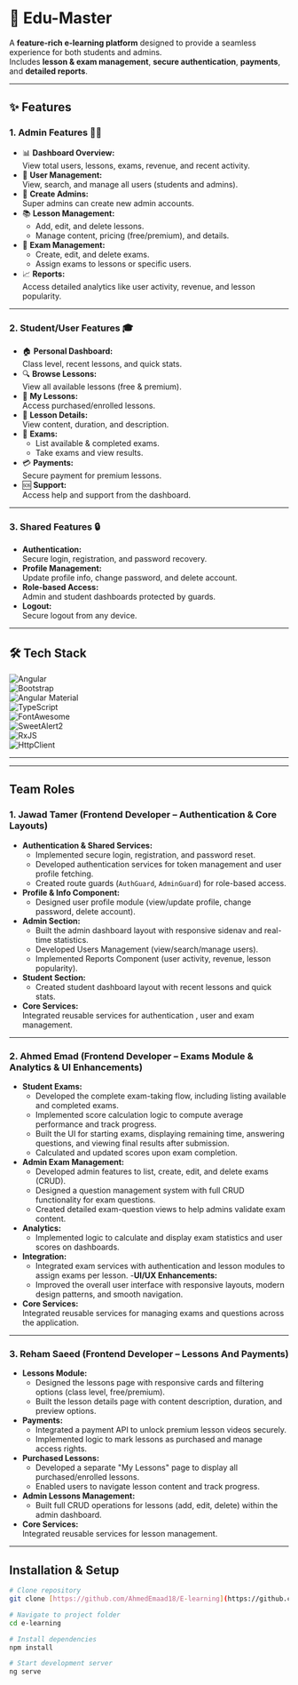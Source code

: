 # 🌟 **Edu-Master**  

A **feature-rich e-learning platform** designed to provide a seamless experience for both students and admins.  
Includes **lesson & exam management**, **secure authentication**, **payments**, and **detailed reports**.

---

## ✨ **Features**

### **1. Admin Features 👨‍💼**
- 📊 **Dashboard Overview:**  
  View total users, lessons, exams, revenue, and recent activity.  
- 👥 **User Management:**  
  View, search, and manage all users (students and admins).  
- 🔑 **Create Admins:**  
  Super admins can create new admin accounts.  
- 📚 **Lesson Management:**  
  - Add, edit, and delete lessons.  
  - Manage content, pricing (free/premium), and details.  
- 📝 **Exam Management:**  
  - Create, edit, and delete exams.  
  - Assign exams to lessons or specific users.  
- 📈 **Reports:**  
  Access detailed analytics like user activity, revenue, and lesson popularity.

---

### **2. Student/User Features 🎓**
- 🏠 **Personal Dashboard:**  
  Class level, recent lessons, and quick stats.  
- 🔍 **Browse Lessons:**  
  View all available lessons (free & premium).  
- 🎥 **My Lessons:**  
  Access purchased/enrolled lessons.  
- 🧾 **Lesson Details:**  
  View content, duration, and description.  
- 📝 **Exams:**  
  - List available & completed exams.  
  - Take exams and view results.  
- 💳 **Payments:**  
  Secure payment for premium lessons.  
- 🆘 **Support:**  
  Access help and support from the dashboard.

---

### **3. Shared Features 🔒**
- **Authentication:**  
  Secure login, registration, and password recovery.  
- **Profile Management:**  
  Update profile info, change password, and delete account.  
- **Role-based Access:**  
  Admin and student dashboards protected by guards.  
- **Logout:**  
  Secure logout from any device.

---

## 🛠 **Tech Stack**

![Angular](https://img.shields.io/badge/Angular-19-red?logo=angular&logoColor=white)  
![Bootstrap](https://img.shields.io/badge/Bootstrap-5-purple?logo=bootstrap&logoColor=white)  
![Angular Material](https://img.shields.io/badge/Angular_Material-UI-blue?logo=material-design&logoColor=white)  
![TypeScript](https://img.shields.io/badge/TypeScript-4.9-blue?logo=typescript&logoColor=white)  
![FontAwesome](https://img.shields.io/badge/FontAwesome-Icons-green?logo=fontawesome&logoColor=white)  
![SweetAlert2](https://img.shields.io/badge/SweetAlert2-Alerts-orange)  
![RxJS](https://img.shields.io/badge/RxJS-State%20Mgmt-purple?logo=reactivex&logoColor=white)  
![HttpClient](https://img.shields.io/badge/HTTP-Client-lightblue)  

---
---

## **Team Roles**

### **1. Jawad Tamer (Frontend Developer – Authentication & Core Layouts)**  
- **Authentication & Shared Services:**  
  - Implemented secure login, registration, and password reset.  
  - Developed authentication services for token management and user profile fetching.  
  - Created route guards (`AuthGuard`, `AdminGuard`) for role-based access.  
- **Profile & Info Component:**  
  - Designed user profile module (view/update profile, change password, delete account).  
- **Admin Section:**  
  - Built the admin dashboard layout with responsive sidenav and real-time statistics.  
  - Developed Users Management (view/search/manage users).  
  - Implemented Reports Component (user activity, revenue, lesson popularity).  
- **Student Section:**  
  - Created student dashboard layout with recent lessons and quick stats.  
- **Core Services:**  
  Integrated reusable services for authentication , user and exam management.
---

### **2. Ahmed Emad (Frontend Developer – Exams Module & Analytics & UI Enhancements)**  
- **Student Exams:**  
  - Developed the complete exam-taking flow, including listing available and completed exams.  
  - Implemented score calculation logic to compute average performance and track progress.  
  - Built the UI for starting exams, displaying remaining time, answering questions, and viewing final results after submission.
  - Calculated and updated scores upon exam completion.
- **Admin Exam Management:**  
  - Developed admin features to list, create, edit, and delete exams (CRUD).  
  - Designed a question management system with full CRUD functionality for exam questions.  
  - Created detailed exam-question views to help admins validate exam content.  
- **Analytics:**  
  - Implemented logic to calculate and display exam statistics and user scores on dashboards.  
- **Integration:**  
  - Integrated exam services with authentication and lesson modules to assign exams per lesson.
-**UI/UX Enhancements:**  
  - Improved the overall user interface with responsive layouts, modern design patterns, and smooth navigation.
- **Core Services:**  
  Integrated reusable services for managing exams and questions across the application.
---

### **3. Reham Saeed (Frontend Developer – Lessons And Payments)**  
- **Lessons Module:**  
  - Designed the lessons page with responsive cards and filtering options (class level, free/premium).  
  - Built the lesson details page with content description, duration, and preview options.  
- **Payments:**  
  - Integrated a payment API to unlock premium lesson videos securely.  
  - Implemented logic to mark lessons as purchased and manage access rights.  
- **Purchased Lessons:**  
  - Developed a separate "My Lessons" page to display all purchased/enrolled lessons.  
  - Enabled users to navigate lesson content and track progress.  
- **Admin Lessons Management:**  
  - Built full CRUD operations for lessons (add, edit, delete) within the admin dashboard.
- **Core Services:**  
  Integrated reusable services for lesson management.
---

## **Installation & Setup**

```bash
# Clone repository
git clone [https://github.com/AhmedEmaad18/E-learning](https://github.com/AhmedEmaad18/E-learning)

# Navigate to project folder
cd e-learning

# Install dependencies
npm install

# Start development server
ng serve
